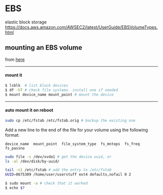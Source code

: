 # EBS

elastic block storage
https://docs.aws.amazon.com/AWSEC2/latest/UserGuide/EBSVolumeTypes.html

## mounting an EBS volume
from [here](http://docs.aws.amazon.com/AWSEC2/latest/UserGuide/ebs-using-volumes.html)

----
#### mount it
```bash
$ lsblk  # list block devices
$ df -hT # check file systems. install one if needed
$ mount device_name mount_point # mount the device
```
----
#### auto mount it on reboot
```bash
sudo cp /etc/fstab /etc/fstab.orig # backup the existing one
```

Add a new line to the end of the file for your volume using the following format:
```
device_name  mount_point  file_system_type  fs_mntops  fs_freq  fs_passno  
```

```bash
sudo file -s /dev/xvda1 # get the device uuid, or
ls -al /dev/disk/by-uuid/
```

```bash
tail -n1 /etc/fstab # add the entry to /etc/fstab
UUID=8675309 /home/user/userstuff ext4 defaults,nofail 0 2
```

```bash
$ sudo mount -a # check that it worked
$ echo $?
```
